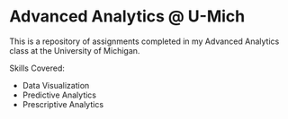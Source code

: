 # Advanced Analytics @ U-Mich

This is a repository of assignments completed in my Advanced Analytics class at the University of Michigan.

Skills Covered:
- Data Visualization
- Predictive Analytics
- Prescriptive Analytics


